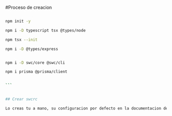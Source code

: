 #Proceso de creacion

````bash

npm init -y

npm i -D typescript tsx @types/node

npm tsx --init

npm i -D @types/express 


npm i -D swc/core @swc/cli

npm i prisma @prisma/client


```


## Crear swcrc

Lo creas tu a mano, su configuracion por defecto en la documentacion de typescrip

